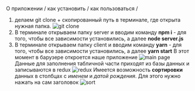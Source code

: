 О приложении / как установить / как пользоваться /

1. делаем git clone + скопированный путь в терминале, где открыта нужная папка.
![git clone](http://images.vfl.ru/ii/1604317442/3803189d/32158503.png)
2. В терминале открываем папку server и вводим команду **npm i** - для того, чтобы все зависимости установились, а далее **node server.js**
3. В терминале открываем папку client и вводим команду **yarn** - для того, чтобы все зависимости установились, а далее **yarn start**
В этот момент в барузере откроется наше приложение
![main page](http://images.vfl.ru/ii/1604318128/a5a93ab7/32158707.png)
Данные для заполнения табличной части приходят из базы данных и записываются в redux
![redux](http://images.vfl.ru/ii/1604318264/ed4f6ab5/32158739.png)
Имеется возможность **сортировки** данных в столбцах с *именем* и *датой рождения*. Для этого нужно нажать на сам заголовок
![sort](http://images.vfl.ru/ii/1604319169/a9effc19/32158941.png
)
